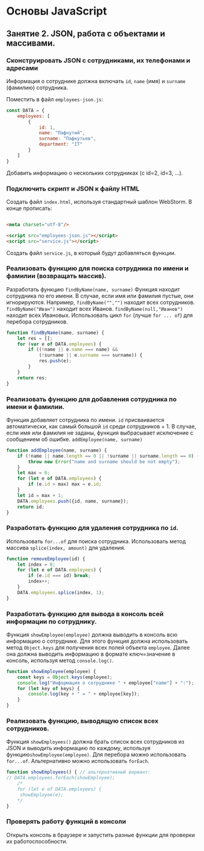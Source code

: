 # Основы JavaScript

## Занятие 2. JSON, работа с объектами и массивами.

### Сконструировать JSON с сотрудниками, их телефонами и адресами

Информация о сотруднике должна включать `id`, `name` (имя) и `surname` (фамилию) сотрудника.

Поместить в файл `employees-json.js`:

```javascript
const DATA = {
    employees: [
        {
            id: 1,
            name: "Пафнутий",
            surname: "Пафнутьев",
            department: "IT"
        }
    ]
}
```

Добавить информацию о нескольких сотрудниках (c id=2, id=3, ...).

### Подключить скрипт и JSON к файлу HTML

Создать файл `index.html`, используя стандартный шаблон WebStorm. В конце прописать:

```html

<meta charset="utf-8"/>

<script src="employees-json.js"></script>
<script src="service.js"></script>
```

Создать файл `service.js`, в который будут добавляться функции.

### Реализовать функцию для поиска сотрудника по имени и фамилии (возвращать массив).

Разработать функцию `findByName(name, surname)`
Функция находит сотрудника по его имени. В случае, если имя или фамилия пустые, они игнорируются. Например,
`findByName("","")` находит всех сотрудников. `findByName("Иван")` находит всех Иванов. `findByName(null,"Иванов")`
находит всех Ивановых. Использовать цикл `for` (лучше `for ... of`) для перебора сотрудников.

```javascript
function findByName(name, surname) {
    let res = [];
    for (var e of DATA.employees) {
        if ((!name || e.name === name) &&
            (!surname || e.surname === surname)) {
            res.push(e);
        }
    }
    return res;
}
```

### Реализовать функцию для добавления сотрудника по имени и фамилии.

Функция добавляет сотрудника по имени. `id` присваивается автоматически, как самый большой `id` среди сотрудников + 1. В
случае, если имя или фамилия не заданы, функция выбрасывает исключение с сообщением об
ошибке. `addEmployee(name, surname)`

```javascript
function addEmployee(name, surname) {
    if (!name || name.length == 0 || !surname || surname.length == 0) {
        throw new Error("name and surname should be not empty");
    }
    let max = 0;
    for (let e of DATA.employees) {
        if (e.id > max) max = e.id;
    }
    let id = max + 1;
    DATA.employees.push({id, name, surname});
    return id;
}
```

### Разработать функцию для удаления сотрудника по `id`.

Использовать `for...of` для поиска сотрудника. Использовать метод массива `splice(index, amount)` для удаления.

```javascript
function removeEmployee(id) {
    let index = 0;
    for (let e of DATA.employees) {
        if (e.id === id) break;
        index++;
    }
    DATA.employees.splice(index, 1);
}
```

### Разработать функцию для вывода в консоль всей информации по сотруднику.

Функция `showEmployee(employee)` должна выводить в консоль всю информацию о сотруднике. Для этого функция должна
использовать метод `Object.keys` для получения всех полей объекта `employee`. Далее она должна выводить информацию в
формате ключ=значение в консоль, используя метод `console.log()`.

```javascript
function showEmployee(employee) {
    const keys = Object.keys(employee);
    console.log("Информация о сотруднике " + employee["name"] + ":");
    for (let key of keys) {
        console.log(key + " = " + employee[key]);
    }
}
```

### Реализовать функцию, выводящую список всех сотрудников.

Функция `showEmployees()` должна брать список всех сотрудников из JSON и выводить информацию по каждому, используя
функцию`showEmployee(employee)`. Для перебора можно использовать `for...of`. Альтернативно можно использовать `forEach`.

```javascript
function showEmployees() { // альтернативный вариант:
// DATA.employees.forEach(showEmployee); 
    /*
    for (let e of DATA.employees) { 
     showEmployee(e); 
    */
}
```

### Проверять работу функций в консоли

Открыть консоль в браузере и запустить разные функции для проверки их работоспособности.